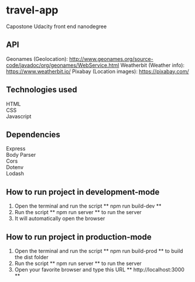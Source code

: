 # travel-app
Capostone Udacity front end nanodegree

## API
Geonames (Geolocation): http://www.geonames.org/source-code/javadoc/org/geonames/WebService.html
Weatherbit (Weather info): https://www.weatherbit.io/
Pixabay (Location images): https://pixabay.com/

## Technologies used
HTML   
CSS  
Javascript  

## Dependencies
Express  
Body Parser  
Cors  
Dotenv   
Lodash

## How to run project in development-mode
1. Open the terminal and run the script ** npm run build-dev **
2. Run the script ** npm run server ** to run the server
3. It will automatically open the browser


## How to run project in production-mode
1. Open the terminal and run the script ** npm run build-prod ** to build the dist folder
2. Run the script ** npm run server ** to run the server
3. Open your favorite browser and type this URL ** http://localhost:3000 **

